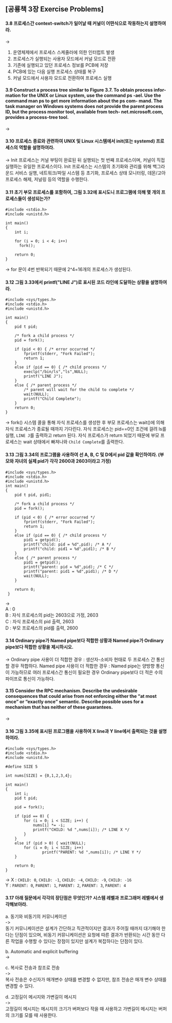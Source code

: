 ## [공룡책 3장 Exercise Problems]

#### 3.8 프로세스간 context-switch가 일어날 때 커널이 어떤식으로 작동하는지 설명하여라.
->
1. 운영체제에서 프로세스 스케줄러에 의한 인터럽트 발생
2. 프로세스가 실행되는 사용자 모드에서 커널 모드로 전환
3. 기존에 실행되고 있던 프로세스 정보를 PCB에 저장
4. PCB에 있는 다음 실행 프로세스 상태를 복구
5. 커널 모드에서 사용자 모드로 전환하여 프로세스 실행

#### 3.9 Construct a process tree similar to Figure 3.7. To obtain process infor- mation for the UNIX or Linux system, use the command ps -ael. Use the command man ps to get more information about the ps com- mand. The task manager on Windows systems does not provide the parent process ID, but the process monitor tool, available from tech- net.microsoft.com, provides a process-tree tool.
->

#### 3.10 프로세스 종료와 관련하여 UNIX 및 Linux 시스템에서 init(또는 systemd) 프로세스의 역할을 설명하여라.
->
Init 프로세스는 커널 부팅이 완료된 뒤 실행되는 첫 번째 프로세스이며, 커널이 직접 실행하는 유일한 프로세스이다. Init 프로세스는 시스템의 초기화와 관리를 위해 백그라운드 서비스 실행, 네트워크/파일 시스템 등 초기화, 프로세스 상태 모니터링, 데몬/고아 프로세스 해제, 저널링 등의 역할을 수행한다.

#### 3.11 초기 부모 프로세스를 포함하여, 그림 3.32에 표시도니 프로그램에 의해 몇 개의 프로세스들이 생성되는가?

```
#include <stdio.h> 
#include <unistd.h>

int main()
{
    int i;

    for (i = 0; i < 4; i++)
      fork();

    return 0;
}
```
-> 
for 문이 4번 반복되기 때문에 2^4=16개의 프로세스가 생성된다.

#### 3.12 그림 3.33에서 printf("LINE J")로 표시된 코드 라인에 도달하는 상황을 설명하여라.

```
#include <sys/types.h> 
#include <stdio.h> 
#include <unistd.h>

int main()
{
    pid t pid;
    
    /* fork a child process */
    pid = fork();
    
    if (pid < 0) { /* error occurred */ 
        fprintf(stderr, "Fork Failed"); 
        return 1;
    }
    else if (pid == 0) { /* child process */
        execlp("/bin/ls","ls",NULL);
        printf("LINE J");
    }
    else { /* parent process */
        /* parent will wait for the child to complete */
        wait(NULL);
        printf("Child Complete");
    }
    return 0;
}
```
-> 
 fork() 시스템 콜을 통해 자식 프로세스를 생성한 후 부모 프로세스는 wait()에 의해 자식 프로세스가 종료될 때까지 기다린다. 자식 프로세스는 pid==0인 조건에 걸려 ls를 실행, `LINE J`를 출력하고 return 된다. 자식 프로세스가 return 되었기 때문에 부모 프로세스는 wait 상태에서 빠져나와 `Child Complete`를 출력한다.

#### 3.13 그림 3.34의 프로그램을 사용하여 선 A, B, C 및 D에서 pid 값을 확인하여라. (부모와 자녀의 실제 pid가 각각 2600과 2603이라고 가정)
```
#include <sys/types.h> 
#include <stdio.h> 
#include <unistd.h>
int main()
{
    pid t pid, pid1;
    
    /* fork a child process */
    pid = fork();
    
    if (pid < 0) { /* error occurred */ 
        fprintf(stderr, "Fork Failed"); 
        return 1;
    }
    else if (pid == 0) { /* child process */
        pid1 = getpid();
        printf("child: pid = %d",pid); /* A */
        printf("child: pid1 = %d",pid1); /* B */
    }
    else { /* parent process */
        pid1 = getpid();
        printf("parent: pid = %d",pid); /* C */
        printf("parent: pid1 = %d",pid1); /* D */
        wait(NULL);
    }

    return 0;
 }
 ```
->  
A : 0  
B : 자식 프로세스의 pid는 2603으로 가정, 2603  
C : 자식 프로세스의 pid 출력, 2603  
D : 부모 프로세스의 pid를 출력, 2600

#### 3.14 Ordinary pipe가 Named pipe보다 적합한 상황과 Named pipe가 Ordinary pipe보다 적합한 상황을 제시하시오.
->
 Ordinary pipe 사용이 더 적합한 경우 : 생산자-소비자 현태로 두 프로세스 간 통신할 경우 적합하다.
 Named pipe 사용이 더 적합한 경우 : Named pipe는 양방향 통신이 가능하므로 여러 프로세스간 통신이 필요한 경우 Ordinary pipe보다 더 적은 수의 파이프로 통신이 가능하다.

#### 3.15 Consider the RPC mechanism. Describe the undesirable consequences that could arise from not enforcing either the “at most once” or “exactly once” semantic. Describe possible uses for a mechanism that has neither of these guarantees.
-> 

#### 3.16 그림 3.35에 표시된 프로그램을 사용하여 X line과 Y line에서 출력되는 것을 설명하여라.
```
#include <sys/types.h> 
#include <stdio.h> 
#include <unistd.h>

#define SIZE 5

int nums[SIZE] = {0,1,2,3,4};

int main()
{
    int i;
    pid t pid;

    pid = fork();

    if (pid == 0) {
        for (i = 0; i < SIZE; i++) {
            nums[i] *= -i;
            printf("CHILD: %d ",nums[i]); /* LINE X */
        } 
    }
    else if (pid > 0) { wait(NULL);
        for (i = 0; i < SIZE; i++)
                printf("PARENT: %d ",nums[i]); /* LINE Y */
    }

    return 0;
}
```
-> 
 X : `CHILD: 0`, `CHILD: -1`, `CHILD: -4`, `CHILD: -9`, `CHILD: -16`  
 Y : `PARENT: 0`, `PARENT: 1`, `PARENT: 2`, `PARENT: 3`, `PARENT: 4`

#### 3.17 아래 질문에서 각각의 장단점은 무엇인가? 시스템 레벨과 프로그래머 레벨에서 생각해보아라.
a. 동기와 비동기의 커뮤니케이션  
->  
동기 커뮤니케이션은 설계가 간단하고 직관적이지만 결과가 주어질 때까지 대기해야 한다는 단점이 있으며, 비동기 커뮤니케이션은 요청에 따른 결과가 반환되는 시간 동안 다른 작업을 수행할 수 있다는 장점이 있지만 설계가 복잡하다는 단점이 있다.

b. Automatic and explicit buffering  
->   

c. 복사로 전송과 참조로 전송  
->  
복사 전송은 수신자가 매개변수 상태를 변경할 수 없지만, 참조 전송은 매개 변수 상태를 변경할 수 있다. 

d. 고정길이 메시지와 가변길이 메시지  
->  
고정길이 메시지는 메시지의 크기가 버퍼보다 작을 때 사용하고 가변길이 메시지는 버퍼의 크기를 모를 때 사용한다.